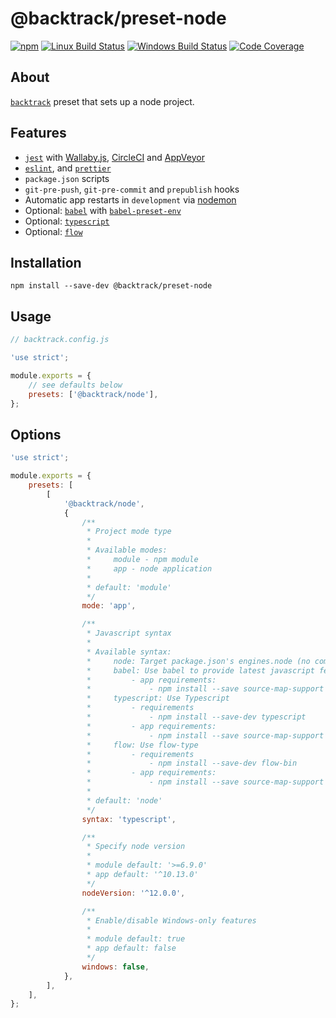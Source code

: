 # @backtrack/preset-node

[![npm](https://img.shields.io/npm/v/@backtrack/preset-node.svg?label=npm%20version)](https://www.npmjs.com/package/@backtrack/preset-node)
[![Linux Build Status](https://img.shields.io/circleci/project/github/chrisblossom/backtrack-preset-node/master.svg?label=linux%20build)](https://circleci.com/gh/chrisblossom/backtrack-preset-node/tree/master)
[![Windows Build Status](https://img.shields.io/appveyor/ci/chrisblossom/backtrack-preset-node/master.svg?label=windows%20build)](https://ci.appveyor.com/project/chrisblossom/backtrack-preset-node/branch/master)
[![Code Coverage](https://img.shields.io/codecov/c/github/chrisblossom/backtrack-preset-node/master.svg)](https://codecov.io/gh/chrisblossom/backtrack-preset-node/branch/master)

## About

[`backtrack`](https://github.com/chrisblossom/backtrack) preset that sets up a node project.

## Features

-   [`jest`](https://facebook.github.io/jest/) with [Wallaby.js](https://wallabyjs.com/), [CircleCI](https://circleci.com/) and [AppVeyor](https://www.appveyor.com/)
-   [`eslint`](https://eslint.org/), and [`prettier`](https://prettier.io)
-   `package.json` scripts
-   `git-pre-push`, `git-pre-commit` and `prepublish` hooks
-   Automatic app restarts in `development` via [nodemon](https://github.com/remy/nodemon)
-   Optional: [`babel`](https://babeljs.io) with [`babel-preset-env`](https://babeljs.io/docs/plugins/preset-env/)
-   Optional: [`typescript`](http://www.typescriptlang.org)
-   Optional: [`flow`](https://flow.org)

## Installation

`npm install --save-dev @backtrack/preset-node`

## Usage

```js
// backtrack.config.js

'use strict';

module.exports = {
    // see defaults below
    presets: ['@backtrack/node'],
};
```

## Options

```js
'use strict';

module.exports = {
    presets: [
        [
            '@backtrack/node',
            {
                /**
                 * Project mode type
                 *
                 * Available modes:
                 *     module - npm module
                 *     app - node application
                 *
                 * default: 'module'
                 */
                mode: 'app',

                /**
                 * Javascript syntax
                 *
                 * Available syntax:
                 *     node: Target package.json's engines.node (no compilation)
                 *     babel: Use babel to provide latest javascript features
                 *         - app requirements:
                 *             - npm install --save source-map-support @babel/polyfill core-js@2
                 *     typescript: Use Typescript
                 *         - requirements
                 *             - npm install --save-dev typescript
                 *         - app requirements:
                 *             - npm install --save source-map-support @babel/polyfill core-js@2
                 *     flow: Use flow-type
                 *         - requirements
                 *             - npm install --save-dev flow-bin
                 *         - app requirements:
                 *             - npm install --save source-map-support @babel/polyfill
                 *
                 * default: 'node'
                 */
                syntax: 'typescript',

                /**
                 * Specify node version
                 *
                 * module default: '>=6.9.0'
                 * app default: '^10.13.0'
                 */
                nodeVersion: '^12.0.0',

                /**
                 * Enable/disable Windows-only features
                 *
                 * module default: true
                 * app default: false
                 */
                windows: false,
            },
        ],
    ],
};
```
